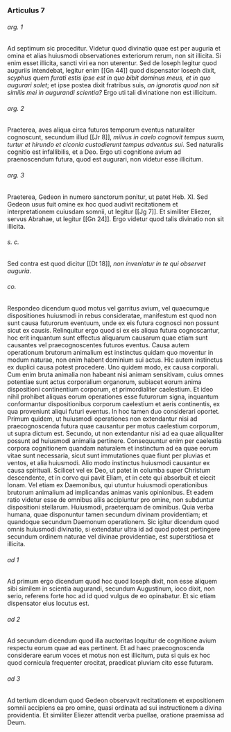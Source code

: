 ### Articulus 7

###### arg. 1
Ad septimum sic proceditur. Videtur quod divinatio quae est per auguria et omina et alias huiusmodi observationes exteriorum rerum, non sit illicita. Si enim esset illicita, sancti viri ea non uterentur. Sed de Ioseph legitur quod auguriis intendebat, legitur enim [[Gn 44]] quod dispensator Ioseph dixit, *scyphus quem furati estis ipse est in quo bibit dominus meus, et in quo augurari solet*; et ipse postea dixit fratribus suis, *an ignoratis quod non sit similis mei in augurandi scientia?* Ergo uti tali divinatione non est illicitum.

###### arg. 2
Praeterea, aves aliqua circa futuros temporum eventus naturaliter cognoscunt, secundum illud [[Jr 8]], *milvus in caelo cognovit tempus suum, turtur et hirundo et ciconia custodierunt tempus adventus sui*. Sed naturalis cognitio est infallibilis, et a Deo. Ergo uti cognitione avium ad praenoscendum futura, quod est augurari, non videtur esse illicitum.

###### arg. 3
Praeterea, Gedeon in numero sanctorum ponitur, ut patet Heb. XI. Sed Gedeon usus fuit omine ex hoc quod audivit recitationem et interpretationem cuiusdam somnii, ut legitur [[Jg 7]]. Et similiter Eliezer, servus Abrahae, ut legitur [[Gn 24]]. Ergo videtur quod talis divinatio non sit illicita.

###### s. c.
Sed contra est quod dicitur [[Dt 18]], *non inveniatur in te qui observet auguria*.

###### co.
Respondeo dicendum quod motus vel garritus avium, vel quaecumque dispositiones huiusmodi in rebus consideratae, manifestum est quod non sunt causa futurorum eventuum, unde ex eis futura cognosci non possunt sicut ex causis. Relinquitur ergo quod si ex eis aliqua futura cognoscantur, hoc erit inquantum sunt effectus aliquarum causarum quae etiam sunt causantes vel praecognoscentes futuros eventus. Causa autem operationum brutorum animalium est instinctus quidam quo moventur in modum naturae, non enim habent dominium sui actus. Hic autem instinctus ex duplici causa potest procedere. Uno quidem modo, ex causa corporali. Cum enim bruta animalia non habeant nisi animam sensitivam, cuius omnes potentiae sunt actus corporalium organorum, subiacet eorum anima dispositioni continentium corporum, et primordialiter caelestium. Et ideo nihil prohibet aliquas eorum operationes esse futurorum signa, inquantum conformantur dispositionibus corporum caelestium et aeris continentis, ex qua proveniunt aliqui futuri eventus. In hoc tamen duo considerari oportet. Primum quidem, ut huiusmodi operationes non extendantur nisi ad praecognoscenda futura quae causantur per motus caelestium corporum, ut supra dictum est. Secundo, ut non extendantur nisi ad ea quae aliqualiter possunt ad huiusmodi animalia pertinere. Consequuntur enim per caelestia corpora cognitionem quandam naturalem et instinctum ad ea quae eorum vitae sunt necessaria, sicut sunt immutationes quae fiunt per pluvias et ventos, et alia huiusmodi. Alio modo instinctus huiusmodi causantur ex causa spirituali. Scilicet vel ex Deo, ut patet in columba super Christum descendente, et in corvo qui pavit Eliam, et in cete qui absorbuit et eiecit Ionam. Vel etiam ex Daemonibus, qui utuntur huiusmodi operationibus brutorum animalium ad implicandas animas vanis opinionibus. Et eadem ratio videtur esse de omnibus aliis accipiuntur pro omine, non subduntur dispositioni stellarum. Huiusmodi, praeterquam de ominibus. Quia verba humana, quae disponuntur tamen secundum divinam providentiam; et quandoque secundum Daemonum operationem. Sic igitur dicendum quod omnis huiusmodi divinatio, si extendatur ultra id ad quod potest pertingere secundum ordinem naturae vel divinae providentiae, est superstitiosa et illicita.

###### ad 1
Ad primum ergo dicendum quod hoc quod Ioseph dixit, non esse aliquem sibi similem in scientia augurandi, secundum Augustinum, ioco dixit, non serio, referens forte hoc ad id quod vulgus de eo opinabatur. Et sic etiam dispensator eius locutus est.

###### ad 2
Ad secundum dicendum quod illa auctoritas loquitur de cognitione avium respectu eorum quae ad eas pertinent. Et ad haec praecognoscenda considerare earum voces et motus non est illicitum, puta si quis ex hoc quod cornicula frequenter crocitat, praedicat pluviam cito esse futuram.

###### ad 3
Ad tertium dicendum quod Gedeon observavit recitationem et expositionem somnii accipiens ea pro omine, quasi ordinata ad sui instructionem a divina providentia. Et similiter Eliezer attendit verba puellae, oratione praemissa ad Deum.

